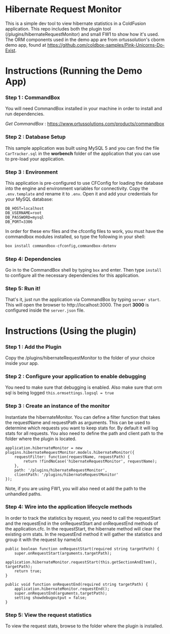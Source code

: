 # Hibernate Request Monitor

This is a simple dev tool to view hibernate statistics in a ColdFusion application. This repo includes both the plugin tool (/plugins/hibernateRequestMonitor) and small FW1 to show how it's used. The ORM components used in the demo app are from ortussolution's cborm demo app, found at https://github.com/coldbox-samples/Pink-Unicorns-Do-Exist.

# Instructions (Running the Demo App)

### Step 1 : CommandBox

You will need CommandBox installed in your machine in order to install and run dependencies.

_Get CommandBox_ : https://www.ortussolutions.com/products/commandbox

### Step 2 : Database Setup

This sample application was built using MySQL 5 and you can find the file `CarTracker.sql` in the **worbench** folder of the application that you can use to pre-load your application.

### Step 3 : Environment

This application is pre-configured to use CFConfig for loading the database into the engine and environment variables for connectivity. Copy the `.env.template` and rename it to `.env`. Open it and add your credentials for your MySQL database:

```env
DB_HOST=localhost
DB_USERNAME=root
DB_PASSWORD=mysql
DB_PORT=3306
```

In order for these env files and the cfconfig files to work, you must have the commandbox modules installed, so type the following in your shell:

```bash
box install commandbox-cfconfig,commandbox-dotenv
```

### Step 4: Dependencies

Go in to the CommandBox shell by typing `box` and enter. Then type `install` to configure all the necessary dependencies for this application.

### Step 5: Run it!

That's it, just run the application via CommandBox by typing `server start`. This will open the browser to http://localhost:3000. The port **3000** is configured inside the `server.json` file.

# Instructions (Using the plugin)

### Step 1 : Add the Plugin

Copy the /plugins/hibernateRequestMonitor to the folder of your choice inside your app.

### Step 2 : Configure your application to enable debugging

You need to make sure that debugging is enabled. Also make sure that orm sql is being logged `this.ormsettings.logsql = true`

### Step 3 : Create an instance of the monitor

Instantiate the hibernateMonitor. You can define a filter function that takes the requestName and requestPath as
arguments. This can be used to determine which requests you want to keep stats for. By default it will log stats for
all requests. You also need to define the path and client path to the folder where the plugin is located.

```
application.hibernateMonitor = new plugins.hibernateRequestMonitor.models.hibernateMonitor({
	requestFilter: function(requestName, requestPath) {
		return !findNoCase('hibernateRequestMonitor', requestName);
	},
	path: '/plugins/hibernateRequestMonitor',
	clientPath: '/plugins/hibernateRequestMonitor'
});
```

Note, if you are using FW1, you will also need ot add the path to the unhandled paths.

### Step 4: Wire into the application lifecycle methods

In order to track the statistics by request, you need to call the requestStart and the requestEnd in the onRequestStart and onRequestEnd methods of the application.cfc. In the requestStart, the hibernate method will clear the existing orm stats. In the requestEnd method it will gather the statistics and group it with the request by name/id.

```
public boolean function onRequestStart(required string targetPath) {
	super.onRequestStart(arguments.targetPath);
	application.hibernateMonitor.requestStart(this.getSectionAndItem(), targetPath);
	return true;
}

public void function onRequestEnd(required string targetPath) {
	application.hibernateMonitor.requestEnd();
	super.onRequestEnd(arguments.targetPath);
	setting showdebugoutput = false;
}
```

### Step 5: View the request statistics

To view the request stats, browse to the folder where the plugin is installed.
